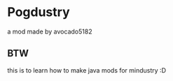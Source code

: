 # Pogdustry
a mod made by avocado5182

## BTW
this is to learn how to make java mods for mindustry :D

